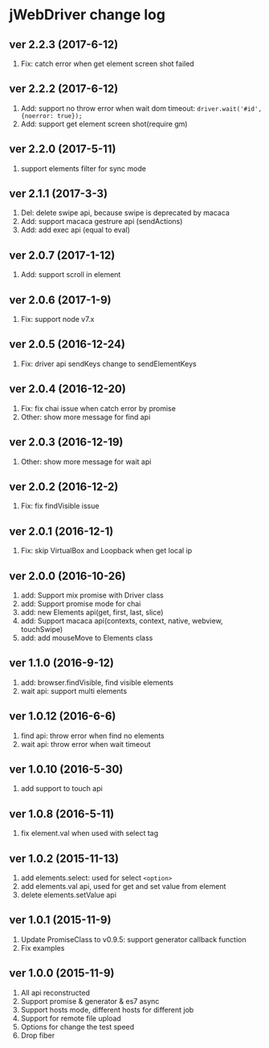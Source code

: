 jWebDriver change log
====================

## ver 2.2.3 (2017-6-12)

1. Fix: catch error when get element screen shot failed

## ver 2.2.2 (2017-6-12)

1. Add: support no throw error when wait dom timeout: `driver.wait('#id', {noerror: true});`
2. Add: support get element screen shot(require gm)

## ver 2.2.0 (2017-5-11)

1. support elements filter for sync mode

## ver 2.1.1 (2017-3-3)

1. Del: delete swipe api, because swipe is deprecated by macaca
2. Add: support macaca gestrure api (sendActions)
3. Add: add exec api (equal to eval)

## ver 2.0.7 (2017-1-12)

1. Add: support scroll in element

## ver 2.0.6 (2017-1-9)

1. Fix: support node v7.x

## ver 2.0.5 (2016-12-24)

1. Fix: driver api sendKeys change to sendElementKeys

## ver 2.0.4 (2016-12-20)

1. Fix: fix chai issue when catch error by promise
2. Other: show more message for find api

## ver 2.0.3 (2016-12-19)

1. Other: show more message for wait api

## ver 2.0.2 (2016-12-2)

1. Fix: fix findVisible issue

## ver 2.0.1 (2016-12-1)

1. Fix: skip VirtualBox and Loopback when get local ip

## ver 2.0.0 (2016-10-26)

1. add: Support mix promise with Driver class
2. add: Support promise mode for chai
3. add: new Elements api(get, first, last, slice)
4. add: Support macaca api(contexts, context, native, webview, touchSwipe)
5. add: add mouseMove to Elements class

## ver 1.1.0 (2016-9-12)

1. add: browser.findVisible, find visible elements
2. wait api: support multi elements

## ver 1.0.12 (2016-6-6)

1. find api: throw error when find no elements
2. wait api: throw error when wait timeout

## ver 1.0.10 (2016-5-30)

1. add support to touch api

## ver 1.0.8 (2016-5-11)

1. fix element.val when used with select tag

## ver 1.0.2 (2015-11-13)

1. add elements.select: used for select `<option>`
2. add elements.val api, used for get and set value from element
3. delete elements.setValue api

## ver 1.0.1 (2015-11-9)

1. Update PromiseClass to v0.9.5: support generator callback function
2. Fix examples

## ver 1.0.0 (2015-11-9)

1. All api reconstructed
2. Support promise & generator & es7 async
3. Support hosts mode, different hosts for different job
4. Support for remote file upload
5. Options for change the test speed
6. Drop fiber
